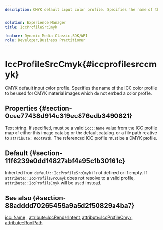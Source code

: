 ```yaml
---
description: CMYK default input color profile. Specifies the name of the ICC color profile to be used for CMYK material images which do not embed a color profile.


solution: Experience Manager
title: IccProfileSrcCmyk

feature: Dynamic Media Classic,SDK/API
role: Developer,Business Practitioner
---
```


# IccProfileSrcCmyk{#iccprofilesrccmyk}

CMYK default input color profile. Specifies the name of the ICC color profile to be used for CMYK material images which do not embed a color profile.

## Properties {#section-0cee77438d914c319ec876edb3490821}

Text string. If specified, must be a valid `icc::Name` value from the ICC profile map of either this image catalog or the default catalog, or a file path relative to `attribute::RootPath`. The referenced ICC profile must be a CMYK profile.

## Default {#section-11f6239e0dd14827abf4a95c1b30161c}

Inherited from `default::IccProfileSrcCmyk` if not defined or if empty. If `attribute::IccProfileSrcCmyk` does not resolve to a valid profile, `attribute::IccProfileCmyk` will be used instead.

## See also {#section-88adddd70265459a9a5d2f50829a4ba7}

[icc::Name](../../../../../ir-api/material-cat/image-rendering-api-ref/c-ir-material-catalog/c-ir-icc-profile-map-reference/r-ir-name-icc.md#reference-7a293ede360e433782575f8f6a562ac2) , [attribute::IccRenderIntent](../../../../../ir-api/material-cat/image-rendering-api-ref/c-ir-material-catalog/c-ir-attributes-reference/r-ir-iccrenderintent.md#reference-3b80b7a4c25545a593c5076f318b5c40), [attribute::IccProfileCmyk](../../../../../ir-api/material-cat/image-rendering-api-ref/c-ir-material-catalog/c-ir-attributes-reference/r-ir-iccprofilecmyk.md#reference-55aead2d924847ffbd1be4c46add7127), [attribute::RootPath](../../../../../ir-api/material-cat/image-rendering-api-ref/c-ir-material-catalog/c-ir-attributes-reference/r-ir-rootpath.md#reference-a4d7c96b62e14fcbad1740c702f160f3) 
